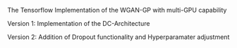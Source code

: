 The Tensorflow Implementation of the WGAN-GP with multi-GPU capability



Version 1: Implementation of the DC-Architecture

Version 2: Addition of Dropout functionality and Hyperparamater adjustment
